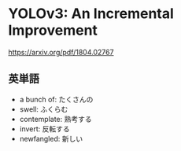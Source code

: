 # YOLOv3: An Incremental Improvement

https://arxiv.org/pdf/1804.02767

## 英単語
- a bunch of: たくさんの
- swell: ふくらむ
- contemplate: 熟考する
- invert: 反転する
- newfangled: 新しい
